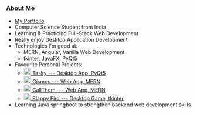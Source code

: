### About Me
- [My Portfolio]()
- Computer Science Student from India
- Learning & Practicing Full-Stack Web Development
- Really enjoy Desktop Application Development
- Technologies I'm good at:
  - MERN, Angular, Vanilla Web Development
  - tkinter, JavaFX, PyQt5
- Favourite Personal Projects:
  - <a href='https://github.com/AbhiK002/Tasky#readme'> <image src='https://user-images.githubusercontent.com/68178267/210785831-2c94a984-9eb5-40ed-901a-e0425d964216.png' height=20> Tasky --- Desktop App, PyQt5 </a>  
  - <a href='https://abhik002.github.io/gismos/'> <image src='https://github-production-user-asset-6210df.s3.amazonaws.com/68178267/254356897-9e770b63-25e6-4fa4-98a4-afad714e2f9e.png' height=20> Gismos --- Web App, MERN  </a>  
  - <a href='https://abhik002.github.io/call-them/'> <image src='https://github-production-user-asset-6210df.s3.amazonaws.com/68178267/254357265-4b3db567-a211-461e-91a1-b7defb54f3b9.svg' height=20> CallThem --- Web App, MERN </a>  
  - <a href='https://github.com/AbhiK002/blappy-fird#readme'> <image src='https://user-images.githubusercontent.com/68178267/236674506-59f01fa5-6f53-4667-936b-3f5cbad0499e.png' height=20> Blappy Fird --- Desktop Game, tkinter </a>
- Learning Java springboot to strengthen backend web development skills
